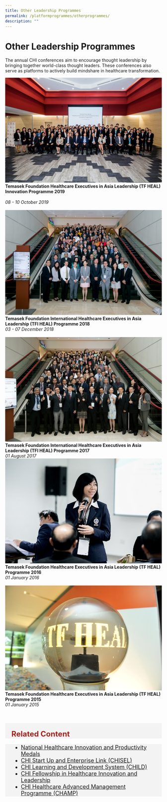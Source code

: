 ```yaml
---
title: Other Leadership Programmes
permalink: /platformprogrammes/otherprogrammes/
description: ""
---
```

# Other Leadership Programmes

The annual CHI conferences aim to encourage thought leadership by bringing together world-class thought leaders. These conferences also serve as platforms to actively build mindshare in healthcare transformation.

<div class="row">
<div class="col"> 
<img alt="2019" src="/images/tf%20heal%202019.jpg"><br>
		<div class="header"><b>Temasek Foundation Healthcare Executives in Asia Leadership (TF HEAL) Innovation Programme 2019 </b></div><br>
		<div class="para"><em>08 - 10 October 2019</em>
</div>
<br>

</div>
	<div class="col"> 
<img alt="2018" src="/images/img_9040-min.jpg">
		<br>
	<div class="header"><b>Temasek Foundation International Healthcare Executives in Asia Leadership (TFI HEAL) Programme 2018</b></div>
	<div class="para"><em>03 - 07 December 2018</em>

</div>
<br>

</div>
	<div class="col"> 
<img alt="2017" src="/images/ldrship_prog_tfi_heal_2017_1.jpeg"><br>
	<div class="header"><b>Temasek Foundation International Healthcare Executives in Asia Leadership (TFI HEAL) Programme 2017</b></div>
	<div class="para"><em>01 August 2017</em>

</div>
</div></div>

<div class="row">
<div class="col"> 
<img alt="2016" src="/images/ldrship_prog_tfi_heal_2016_1.jpeg"><br>
		<div class="header"><b>Temasek Foundation Healthcare Executives in Asia Leadership (TF HEAL) Programme 2016 </b></div>
		<div class="para"><em>01 January 2016</em>
</div>
<br>

</div>
	<div class="col"> 
<img alt="2015" src="/images/ldrship_prog_tfi_heal_2015_1.jpeg"><br>
	<div class="header"><b>Temasek Foundation Healthcare Executives in Asia Leadership (TF HEAL) Programme 2015</b></div>
	<div class="para"><em>01 January 2015</em>
</div>
<br>

		
</div>
	<div class="col"> 
<br>
	<div class="header"></div>
	<div class="para">
</div>
<br></div></div>





<div style="font-size:24px; font-weight: 700; color: #a6221c; background-color: #f3f3f3; padding: 20px 0px 0px 20px;" class="row"> Related Content</div>

<div style="font-size:18px ;background-color: #f3f3f3; padding: 0px 25px 0px 20px;" class="row">
	<ul>
		<li><a href="/platformprogrammes/nhipm/">National Healthcare Innovation and Productivity Medals</a></li>
		<li><a href="/platformprogrammes/chisel/">CHI Start Up and Enterprise Link (CHISEL)</a></li>
			<li><a href="/platformprogrammes/child/">CHI Learning and Development System (CHILD)</a></li>
			<li><a href="/platformprogrammes/chi-fellowship/">CHI Fellowship in Healthcare Innovation and Leadership</a></li>
	<li><a href="/platformprogrammes/chi-champ/">CHI Healthcare Advanced Management Programme (CHAMP)</a></li>
	</ul>
</div>